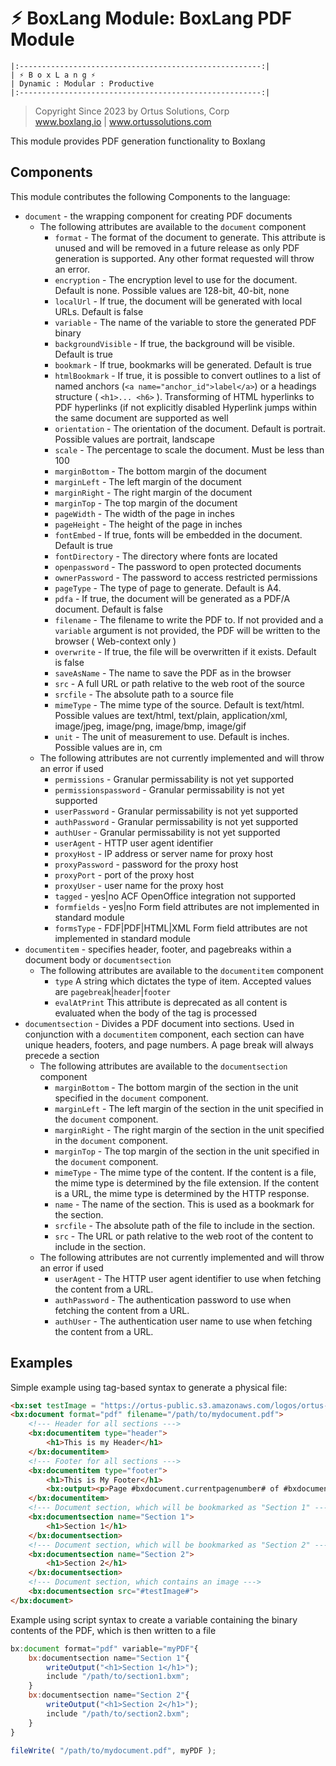 # ⚡︎ BoxLang Module: BoxLang PDF Module

```
|:------------------------------------------------------:|
| ⚡︎ B o x L a n g ⚡︎
| Dynamic : Modular : Productive
|:------------------------------------------------------:|
```

<blockquote>
  Copyright Since 2023 by Ortus Solutions, Corp
  <br>
  <a href="https://www.boxlang.io">www.boxlang.io</a> |
  <a href="https://www.ortussolutions.com">www.ortussolutions.com</a>
</blockquote>


This module provides PDF generation functionality to Boxlang


## Components

This module contributes the following Components to the language:

* `document` - the wrapping component for creating PDF documents
  * The following attributes are available to the `document` component
    * `format` - The format of the document to generate. This attribute is unused and will be removed in a future release as only PDF generation is supported. Any other format requested will throw an error.
    * `encryption` - The encryption level to use for the document. Default is none. Possible values are 128-bit, 40-bit, none
    * `localUrl` - If true, the document will be generated with local URLs. Default is false
    * `variable` - The name of the variable to store the generated PDF binary
    * `backgroundVisible` - If true, the background will be visible. Default is true
    * `bookmark` - If true, bookmarks will be generated. Default is true
    * `htmlBookmark` - If true, it is possible to convert outlines to a list of named anchors (`<a name="anchor_id">label</a>`) or a headings structure ( `<h1>... <h6>` ). Transforming of HTML hyperlinks to PDF hyperlinks (if not explicitly disabled Hyperlink jumps within the same document are supported as well
    * `orientation` - The orientation of the document. Default is portrait. Possible values are portrait, landscape
    * `scale` - The percentage to scale the document. Must be less than 100
    * `marginBottom` - The bottom margin of the document
    * `marginLeft` - The left margin of the document
    * `marginRight` - The right margin of the document
    * `marginTop` - The top margin of the document
    * `pageWidth` - The width of the page in inches
    * `pageHeight` - The height of the page in inches
    * `fontEmbed` - If true, fonts will be embedded in the document. Default is true
    * `fontDirectory` - The directory where fonts are located
    * `openpassword` - The password to open protected documents
    * `ownerPassword` - The password to access restricted permissions
    * `pageType` - The type of page to generate. Default is A4.
    * `pdfa` - If true, the document will be generated as a PDF/A document. Default is false
    * `filename` - The filename to write the PDF to.  If not provided and a `variable` argument is not provided, the PDF will be written to the browser ( Web-context only )
    * `overwrite` - If true, the file will be overwritten if it exists. Default is false
    * `saveAsName` - The name to save the PDF as in the browser
    * `src` - A full URL or path relative to the web root of the source
    * `srcfile` - The absolute path to a source file
    * `mimeType` - The mime type of the source. Default is text/html. Possible values are text/html, text/plain, application/xml, image/jpeg, image/png, image/bmp, image/gif
    * `unit` - The unit of measurement to use. Default is inches. Possible values are in, cm
  * The following attributes are not currently implemented and will throw an error if used
    * `permissions` - Granular permissability is not yet supported
    * `permissionspassword` - Granular permissability is not yet supported
    * `userPassword` - Granular permissability is not yet supported
    * `authPassword` - Granular permissability is not yet supported
    * `authUser` - Granular permissability is not yet supported
    * `userAgent` -  HTTP user agent identifier
    * `proxyHost` -  IP address or server name for proxy host
    * `proxyPassword` -  password for the proxy host
    * `proxyPort` -  port of the proxy host
    * `proxyUser` -  user name for the proxy host
    * `tagged` -  yes|no ACF OpenOffice integration not supported
    * `formfields` -  yes|no Form field attributes are not implemented in standard module
    * `formsType` -  FDF|PDF|HTML|XML Form field attributes are not implemented in standard module
* `documentitem` -  specifies header, footer, and pagebreaks within a document body or `documentsection`
  * The following attributes are available to the `documentitem` component
    * `type` A string which dictates the type of item.  Accepted values are `pagebreak`|`header`|`footer`
    * `evalAtPrint` This attribute is deprecated as all content is evaluated when the body of the tag is processed
* `documentsection` - Divides a PDF document into sections. Used in conjunction with a `documentitem` component, each section can have unique headers, footers, and page numbers. A page break will always precede a section
  * The following attributes are available to the `documentsection` component
    * `marginBottom` - The bottom margin of the section in the unit specified in the `document` component.
    * `marginLeft` - The left margin of the section in the unit specified in the `document` component.
    * `marginRight` - The right margin of the section in the unit specified in the `document` component.
    * `marginTop` - The top margin of the section in the unit specified in the `document` component.
    * `mimeType` - The mime type of the content.  If the content is a file, the mime type is determined by the file extension.  If the content is a URL, the mime type is determined by the HTTP response.
    * `name` - The name of the section.  This is used as a bookmark for the section.
    * `srcfile` - The absolute path of the file to include in the section.
    * `src` - The URL or path relative to the web root of the content to include in the section.
  * The following attributes are not currently implemented and will throw an error if used
    * `userAgent` - The HTTP user agent identifier to use when fetching the content from a URL.
    * `authPassword` - The authentication password to use when fetching the content from a URL.
    * `authUser` - The authentication user name to use when fetching the content from a URL.

## Examples

Simple example using tag-based syntax to generate a physical file:

```html
<bx:set testImage = "https://ortus-public.s3.amazonaws.com/logos/ortus-medium.jpg"/>
<bx:document format="pdf" filename="/path/to/mydocument.pdf">
    <!--- Header for all sections --->
    <bx:documentitem type="header">
        <h1>This is my Header</h1>
    </bx:documentitem>
    <!--- Footer for all sections --->
    <bx:documentitem type="footer">
        <h1>This is My Footer</h1>
        <bx:output><p>Page #bxdocument.currentpagenumber# of #bxdocument.totalpages#</p></bx:output>
    </bx:documentitem>
    <!--- Document section, which will be bookmarked as "Section 1" --->
    <bx:documentsection name="Section 1">
        <h1>Section 1</h1>
    </bx:documentsection>
    <!--- Document section, which will be bookmarked as "Section 2" --->
    <bx:documentsection name="Section 2">
        <h1>Section 2</h1>
    </bx:documentsection>
    <!--- Document section, which contains an image --->
    <bx:documentsection src="#testImage#">
</bx:document>
```

Example using script syntax to create a variable containing the binary contents of the PDF, which is then written to a file

```javascript
bx:document format="pdf" variable="myPDF"{
    bx:documentsection name="Section 1"{
        writeOutput("<h1>Section 1</h1>");
        include "/path/to/section1.bxm";
    }
    bx:documentsection name="Section 2"{
        writeOutput("<h1>Section 2</h1>");
        include "/path/to/section2.bxm";
    }
}

fileWrite( "/path/to/mydocument.pdf", myPDF );
```

